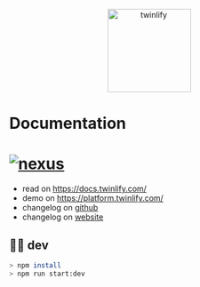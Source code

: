 <p align="center">
  <a href="https://www.twinlify.com">
    <img width="150" alt="twinlify" src="https://static.twinlify.com/logos/logo.svg"/>
  </a>
</p>

# Documentation

# [![nexus](https://img.shields.io/npm/v/@twinlify/nexus?color=%23111&label=%40twinlify%2Fnexus)](https://www.npmjs.com/package/@twinlify/nexus)

- read on <https://docs.twinlify.com/>
- demo on <https://platform.twinlify.com/>
- changelog on [github](https://github.com/twinlify/docs/blob/master/src/pages/docs/changelog.md)
- changelog on [website](https://docs.twinlify.com/documentation/changelog)

## 🧑‍🚀 dev

```sh
> npm install
> npm run start:dev
```
